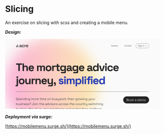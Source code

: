 # Slicing

An exercise on slicing with scss and creating a mobile menu.

**_Design:_**

![design image](./assets/design.png)

**_Deployment via surge:_**

[https://mobilemenu.surge.sh/](https://mobilemenu.surge.sh/)
